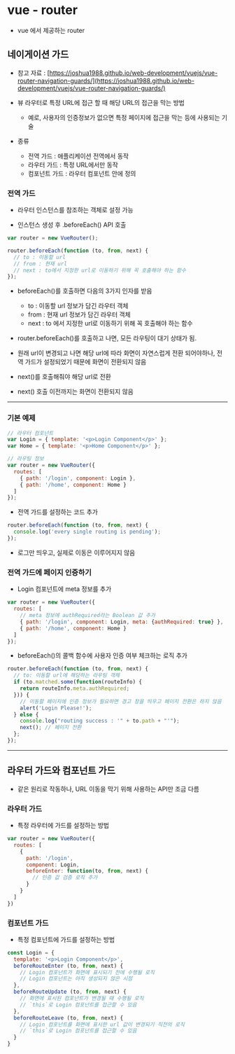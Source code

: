 # vue - router

- vue 에서 제공하는 router


## 네이게이션 가드

- 참고 자료 : [https://joshua1988.github.io/web-development/vuejs/vue-router-navigation-guards/](https://joshua1988.github.io/web-development/vuejs/vue-router-navigation-guards/)

- 뷰 라우터로 특정 URL에 접근 할 때 해당 URL의 접근을 막는 방법
  - 예로, 사용자의 인증정보가 없으면 특정 페이지에 접근을 막는 등에 사용되는 기술

- 종류

  - 전역 가드 : 애플리케이션 전역에서 동작
  - 라우터 가드 : 특정 URL에서만 동작
  - 컴포넌트 가드 : 라우터 컴포넌트 안에 정의

### 전역 가드

- 라우터 인스턴스를 참조하는 객체로 설정 가능

- 인스턴스 생성 후 .beforeEach() API 호출

```js
var router = new VueRouter();

router.beforeEach(function (to, from, next) {
  // to : 이동할 url
  // from : 현재 url
  // next : to에서 지정한 url로 이동하기 위해 꼭 호출해야 하는 함수
});
```

- beforeEach()를 호출하면 다음의 3가지 인자를 받음
  - to : 이동할 url 정보가 담긴 라우터 객체
  - from : 현재 url 정보가 담긴 라우터 객체
  - next : to 에서 지정한 url로 이동하기 위해 꼭 호출해야 하는 함수

- router.beforeEach()를 호출하고 나면, 모든 라우팅이 대기 상태가 됨.
- 원래 url이 변경되고 나면 해당 url에 따라 화면이 자연스럽게 전환 되어야하나, 전역 가드가 설정되었기 때문에 화면이 전환되지 않음
- next()를 호출해줘야 해당 url로 전환
- next() 호출 이전까지는 화면이 전환되지 않음

---

### 기본 예제

```js
// 라우터 컴포넌트
var Login = { template: '<p>Login Component</p>' };
var Home = { template: '<p>Home Component</p>' };

// 라우팅 정보
var router = new VueRouter({
  routes: [
    { path: '/login', component: Login },
    { path: '/home', component: Home }
  ]
});
```

- 전역 가드를 설정하는 코드 추가

```js
router.beforeEach(function (to, from, next) {
  console.log('every single routing is pending');
});
```

- 로그만 띄우고, 실제로 이동은 이루어지지 않음

### 전역 가드에 페이지 인증하기

- Login 컴포넌트에 meta 정보를 추가

```js
var router = new VueRouter({
  routes: [
    // meta 정보에 authRequired라는 Boolean 값 추가
    { path: '/login', component: Login, meta: {authRequired: true} },
    { path: '/home', component: Home }
  ]
});
```

- beforeEach()의 콜백 함수에 사용자 인증 여부 체크하는 로직 추가

```js
router.beforeEach(function (to, from, next) {
  // to: 이동할 url에 해당하는 라우팅 객체
  if (to.matched.some(function(routeInfo) {
    return routeInfo.meta.authRequired;
  })) {
    // 이동할 페이지에 인증 정보가 필요하면 경고 창을 띄우고 페이지 전환은 하지 않음
    alert('Login Please!');
  } else {
    console.log("routing success : '" + to.path + "'");
    next(); // 페이지 전환
  };
});
```

---

## 라우터 가드와 컴포넌트 가드

- 같은 원리로 작동하나, URL 이동을 막기 위해 사용하는 API만 조금 다름

### 라우터 가드

- 특정 라우터에 가드를 설정하는 방법

```js
var router = new VueRouter({
  routes: [
    {
      path: '/login',
      component: Login,
      beforeEnter: function(to, from, next) {
        // 인증 값 검증 로직 추가
      }
    }
  ]
})
```

### 컴포넌트 가드

- 특정 컴포넌트에 가드를 설정하는 방법

```js
const Login = {
  template: '<p>Login Component</p>',
  beforeRouteEnter (to, from, next) {
    // Login 컴포넌트가 화면에 표시되기 전에 수행될 로직
    // Login 컴포넌트는 아직 생성되지 않은 시점
  },
  beforeRouteUpdate (to, from, next) {
    // 화면에 표시된 컴포넌트가 변경될 때 수행될 로직
    // `this`로 Login 컴포넌트를 접근할 수 있음
  },
  beforeRouteLeave (to, from, next) {
    // Login 컴포넌트를 화면에 표시한 url 값이 변경되기 직전의 로직
    // `this`로 Login 컴포넌트를 접근할 수 있음
  }
}
```